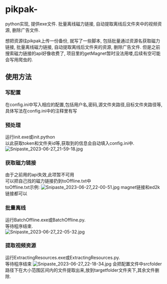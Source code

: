 # pikpak-
python实现, 提供exe文件. 批量离线磁力链接, 自动提取离线后文件夹中的视频资源, 删除广告文件. 

想把资源往pikpak上传一份备份, 就写了一些脚本, 包括批量通过资源名获取磁力链接, 批量离线磁力链接, 自动提取离线后文件夹的资源, 删除广告文件. 但是之前搜索磁力链接的api好像收费了, 项目里的getMagnet暂时没法用喽,后续有空可能会写用爬虫的.

## 使用方法
### 写配置
在config.ini中写入相应的配置,包括用户名,密码,源文件夹路径,目标文件夹路径等,具体写法在config.ini中的注释里有写
### 预处理
运行init.exe或init.python  
以此获取token和文件夹id等,获取到的信息会自动填入config.ini中.
![Snipaste_2023-06-27_21-59-18.jpg](..%2FSnipaste_2023-06-27_21-59-18.jpg)
### 获取磁力链接
由于之前用的api失效,此项暂不可用  
可以把自己找的磁力链接扔到toOffline.txt中  
toOffline.txt示例:
![Snipaste_2023-06-27_22-00-51.jpg](..%2FSnipaste_2023-06-27_22-00-51.jpg)
magnet链接和ed2k链接都可以
### 批量离线
运行BatchOffline.exe或BatchOffline.py.  
等待程序结束.  
![Snipaste_2023-06-27_22-05-32.jpg](..%2FSnipaste_2023-06-27_22-05-32.jpg)
### 提取视频资源
运行ExtractingResources.exe或ExtractingResources.py.  
等待程序结束
![Snipaste_2023-06-27_22-18-34.jpg](..%2FSnipaste_2023-06-27_22-18-34.jpg)
会把配置文件中srcfolder路径下在大小范围区间内的文件提取出来,放到targetfolder文件夹下,其余文件删除.